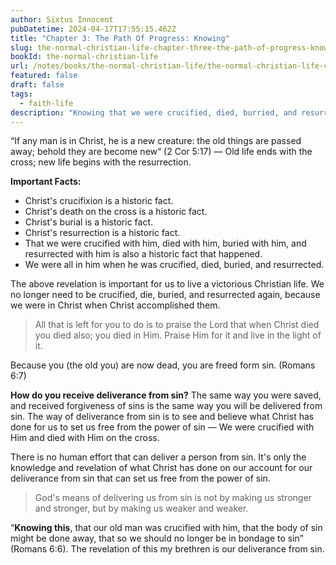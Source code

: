 ```yaml
---
author: Sixtus Innocent
pubDatetime: 2024-04-17T17:55:15.462Z
title: "Chapter 3: The Path Of Progress: Knowing"
slug: the-normal-christian-life-chapter-three-the-path-of-progress-knowing
bookId: the-normal-christian-life
url: /notes/books/the-normal-christian-life/the-normal-christian-life-chapter-three-the-path-of-progress-knowing
featured: false
draft: false
tags:
  - faith-life
description: "Knowing that we were crucified, died, burried, and resurrected with Christ is powerful, because we cannot experience the victory over sin without having this knowledge."
---
```


“If any man is in Christ, he is a new creature: the old things are passed away; behold they are become new“ (2 Cor 5:17) — Old life ends with the cross; new life begins with the resurrection.

**Important Facts:**

- Christ's crucifixion is a historic fact.
- Christ's death on the cross is a historic fact.
- Christ's burial is a historic fact.
- Christ's resurrection is a historic fact.
- That we were crucified with him, died with him, buried with him, and resurrected with him is also a historic fact that happened.
- We were all in him when he was crucified, died, buried, and resurrected.

The above revelation is important for us to live a victorious Christian life. We no longer need to be crucified, die, buried, and resurrected again, because we were in Christ when Christ accomplished them.

> All that is left for you to do is to praise the Lord that when Christ died you died also; you died in Him. Praise Him for it and live in the light of it.

Because you (the old you) are now dead, you are freed form sin. (Romans 6:7)

**How do you receive deliverance from sin?**
The same way you were saved, and received forgiveness of sins is the same way you will be delivered from sin. The way of deliverance from sin is to see and believe what Christ has done for us to set us free from the power of sin — We were crucified with Him and died with Him on the cross.

There is no human effort that can deliver a person from sin. It's only the knowledge and revelation of what Christ has done on our account for our deliverance from sin that can set us free from the power of sin.

> God's means of delivering us from sin is not by making us stronger and stronger, but by making us weaker and weaker.

“**Knowing this**, that our old man was crucified with him, that the body of sin might be done away, that so we should no longer be in bondage to sin” (Romans 6:6). The revelation of this my brethren is our deliverance from sin.
